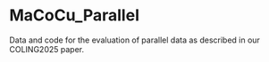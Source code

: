 # MaCoCu_Parallel
Data and code for the evaluation of parallel data as described in our COLING2025 paper.
